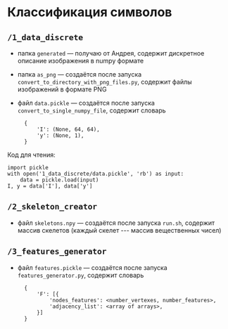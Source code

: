 # Классификация символов

## `/1_data_discrete`
* папка `generated` — получаю от Андрея, содержит дискретное описание изображения в numpy формате
* папка `as_png` — создаётся после запуска `convert_to_directory_with_png_files.py`, содержит файлы изображений в формате PNG
* файл `data.pickle` — создаётся после запуска `convert_to_single_numpy_file`, содержит словарь
 
        {
            'I': (None, 64, 64),
            'y': (None, 1),
        }

Код для чтения:

    import pickle
    with open('1_data_discrete/data.pickle', 'rb') as input:
        data = pickle.load(input)
    I, y = data['I'], data['y']

## `/2_skeleton_creator`
* файл `skeletons.npy` — создаётся после запуска `run.sh`, содержит массив скелетов (каждый скелет --- массив вещественных чисел)

## `/3_features_generator`
* файл `features.pickle` — создаётся после запуска `features_generator.py`, содержит словарь

        {
            'F': [{
                'nodes_features': <number_vertexes, number_features>, 
                'adjacency_list': <array of arrays>,
            }]
        }